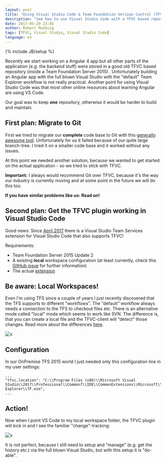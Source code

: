 ```yaml
---
layout: post
title: "Using Visual Studio Code & Team Foundation Version Control (TFVC)"
description: "See how to use Visual Studio Code with a TFVC based repository."
date: 2017-05-29 23:45
author: Robert Muehsig
tags: [TFVC, Visual Studio, Visual Studio Code]
language: en
---
```

{% include JB/setup %}

Recently we start working on a Angular 4 app but all other parts of the application (e.g. the backend stuff) were stored in a good old TFVC based repository (inside a Team Foundation Server 2015) . 
Unfortunately building an Angular app with the full blown Visual Studio with the "default" Team Explorer workflow is not really practical.
Another point for using Visual Studio Code was that most other online resources about learning Angular are using VS Code.

Our goal was to keep __one__ repository, otherwise it would be harder to build and maintain.

## First plan: Migrate to Git

First we tried to migrate our __complete__ code base to Git with this [generally awesome tool](https://github.com/git-tfs/git-tfs). Unfortunately for us it failed because of our quite large branch-tree. I tried it on a smaller code base and it worked without any issues.

At this point we needed another solution, because we wanted to get started on the actual application - so we tried to stick with TFVC.

__Important:__ I always would recommend Git over TFVC, because it's the way our industry is currently moving and at some point in the future we will do this too.

__If you have similar problems like us: Read on!__

## Second plan: Get the TFVC plugin working in Visual Studio Code

Good news: Since [April 2017](https://blogs.msdn.microsoft.com/visualstudioalm/2017/04/12/official-release-of-tfvc-support-for-visual-studio-code/) there is a Visual Studio Team Services extension for Visual Studio Code that also supports TFVC!

Requirements:

* Team Foundation Server 2015 Update 2
* A existing __local__ workspace configuration (at least currently, check this [GitHub issue](https://github.com/Microsoft/vsts-vscode/issues/176) for further information)
* The actual [extension](https://github.com/Microsoft/vsts-vscode)

## Be aware: Local Workspaces!

Even I'm using TFS since a couple of years I just recently discovered that the TFS supports to different "workflows". The "default" workflow always needs a connection to the TFS to checkout files etc. 
There is an alternative mode called "local" mode which seems to work like SVN. The difference is, that you can create a local file and the TFVC-client will "detect" those changes. Read more about the differences [here](https://www.visualstudio.com/en-us/docs/tfvc/decide-between-using-local-server-workspace).

![x]({{BASE_PATH}}/assets/md-images/2017-05-29/local-workspace.png "Local Workspace setting")

## Configuration

In our OnPremise TFS 2015 world I just needed only this configuration line in my user settings:

    ...
    "tfvc.location": "C:\\Program Files (x86)\\Microsoft Visual Studio\\2017\\Professional\\Common7\\IDE\\CommonExtensions\\Microsoft\\TeamFoundation\\Team Explorer\\TF.exe",
    ...

## Action!

Now when I point VS Code to my local workspace folder, the TFVC plugin will kick in and I see the familiar "change"-tracking:

![x]({{BASE_PATH}}/assets/md-images/2017-05-29/changetracking.png "Working with the extension")

It is not perfect, because I still need to setup and "manage" (e.g. get the history etc.) via the full blown Visual Studio, but with this setup it is "do-able".